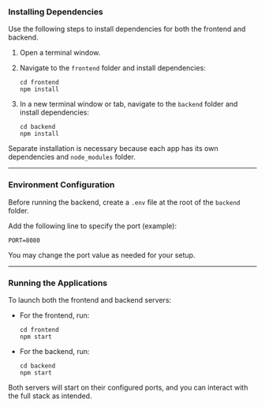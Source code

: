 ### Installing Dependencies

Use the following steps to install dependencies for both the frontend and backend.

1. Open a terminal window.
2. Navigate to the `frontend` folder and install dependencies:

   ```
   cd frontend
   npm install
   ```

3. In a new terminal window or tab, navigate to the `backend` folder and install dependencies:

   ```
   cd backend
   npm install
   ```

Separate installation is necessary because each app has its own dependencies and `node_modules` folder.

***

### Environment Configuration

Before running the backend, create a `.env` file at the root of the `backend` folder.

Add the following line to specify the port (example):

```
PORT=8080
```

You may change the port value as needed for your setup.

***

### Running the Applications

To launch both the frontend and backend servers:

- For the frontend, run:

  ```
  cd frontend
  npm start
  ```

- For the backend, run:

  ```
  cd backend
  npm start
  ```

Both servers will start on their configured ports, and you can interact with the full stack as intended.
